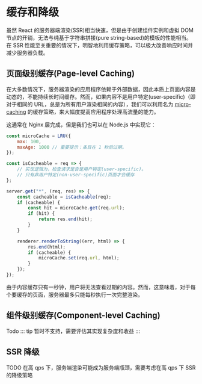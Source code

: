 # 缓存和降级

虽然 React 的服务器端渲染(SSR)相当快速，但是由于创建组件实例和虚拟 DOM 节点的开销，无法与纯基于字符串拼接(pure string-based)的模板的性能相当。在 SSR 性能至关重要的情况下，明智地利用缓存策略，可以极大改善响应时间并减少服务器负载。

## 页面级别缓存(Page-level Caching)

在大多数情况下，服务器渲染的应用程序依赖于外部数据，因此本质上页面内容是动态的，不能持续长时间缓存。然而，如果内容不是用户特定(user-specific)（即对于相同的 URL，总是为所有用户渲染相同的内容），我们可以利用名为 [micro-caching](https://www.nginx.com/blog/benefits-of-microcaching-nginx/) 的缓存策略，来大幅度提高应用程序处理高流量的能力。

这通常在 Nginx 层完成，但是我们也可以在 Node.js 中实现它：

```js
const microCache = LRU({
	max: 100,
	maxAge: 1000 // 重要提示：条目在 1 秒后过期。
});

const isCacheable = req => {
	// 实现逻辑为，检查请求是否是用户特定(user-specific)。
	// 只有非用户特定(non-user-specific)页面才会缓存
};

server.get("*", (req, res) => {
	const cacheable = isCacheable(req);
	if (cacheable) {
		const hit = microCache.get(req.url);
		if (hit) {
			return res.end(hit);
		}
	}

	renderer.renderToString((err, html) => {
		res.end(html);
		if (cacheable) {
			microCache.set(req.url, html);
		}
	});
});
```

由于内容缓存只有一秒钟，用户将无法查看过期的内容。然而，这意味着，对于每个要缓存的页面，服务器最多只能每秒执行一次完整渲染。

## 组件级别缓存(Component-level Caching)

Todo
::: tip
暂时不支持，需要评估其实现复杂度和收益
:::

## SSR 降级

TODO 在高 qps 下，服务端渲染可能成为服务端瓶颈，需要考虑在高 qps 下 SSR 的降级策略

